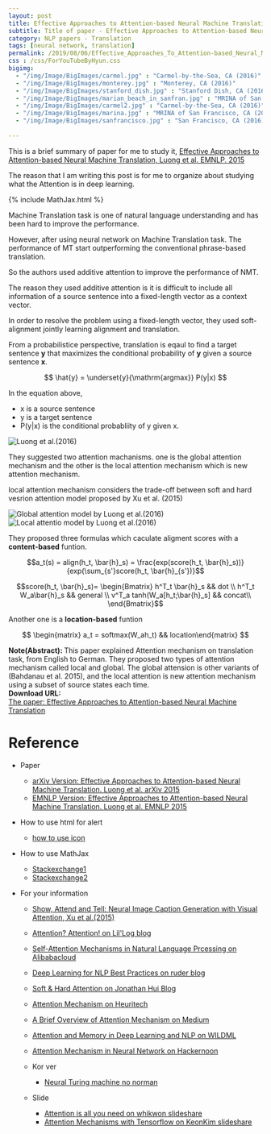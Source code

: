 ```yaml
---
layout: post
title: Effective Approaches to Attention-based Neural Machine Translation
subtitle: Title of paper - Effective Approaches to Attention-based Neural Machine Translation
category: NLP papers - Translation
tags: [neural network, translation]
permalink: /2019/08/06/Effective_Approaches_To_Attention-based_Neural_Machine_Translation/
css : /css/ForYouTubeByHyun.css
bigimg: 
  - "/img/Image/BigImages/carmel.jpg" : "Carmel-by-the-Sea, CA (2016)"
  - "/img/Image/BigImages/monterey.jpg" : "Monterey, CA (2016)"
  - "/img/Image/BigImages/stanford_dish.jpg" : "Stanford Dish, CA (2016)"
  - "/img/Image/BigImages/marian_beach_in_sanfran.jpg" : "MRINA of San Francisco, CA (2016)"
  - "/img/Image/BigImages/carmel2.jpg" : "Carmel-by-the-Sea, CA (2016)"
  - "/img/Image/BigImages/marina.jpg" : "MRINA of San Francisco, CA (2016)"
  - "/img/Image/BigImages/sanfrancisco.jpg" : "San Francisco, CA (2016)"
  
---
```


This is a brief summary of paper for me to study it, [Effective Approaches to Attention-based Neural Machine Translation, Luong et al. EMNLP. 2015](https://arxiv.org/abs/1508.04025) 

The reason that I am writing this post is for me to organize about studying what the Attention is in deep learning.

{% include MathJax.html %}

Machine Translation task is one of natural language understanding and has been hard to improve the performance. 

However, after using neural network on Machine Translation task. The performance of MT start outperforming the conventional phrase-based translation.

So the authors used additive attention to improve the performance of NMT. 

The reason they used additive attention is it is difficult to include all information of a source sentence into a fixed-length vector as a context vector.

In order to resolve the problem using a fixed-length vector, they used soft-alignment jointly learning alignment and translation.

From a probabilistice perspective, translation is eqaul to find a target sentence **y** that maximizes the conditional probability of **y** given a source sentence **x**.

$$ \hat{y} = \underset{y}{\mathrm{argmax}} P(y|x) $$

In the equation above,

 - x is a source sentence
 - y is a target sentence
 - P(y\|x) is the conditional probabliity of y given x. 

![Luong et al.(2016)](/img/Image/NaturalLanguageProcessing/NLPLabs/Paper_Investigation/Translation/2019-08-06-Effective_Approaches_To_Attention-based_Neural_Machine_Translation/Neural_Machine_Translation.png)


They suggested two attention machanisms. one is the global attention mechanism and the other is the local attention mechanism which is new attention mechanism. 

local attention mechanism considers the trade-off between soft and hard vesrion attention model proposed by Xu et al. (2015)

![Global attention model by Luong et al.(2016)](/img/Image/NaturalLanguageProcessing/NLPLabs/Paper_Investigation/Translation/2019-08-06-Effective_Approaches_To_Attention-based_Neural_Machine_Translation/Global_Attention_model.png) ![Local attentio model by Luong et al.(2016)](/img/Image/NaturalLanguageProcessing/NLPLabs/Paper_Investigation/Translation/2019-08-06-Effective_Approaches_To_Attention-based_Neural_Machine_Translation/Local_attention_model.png)

They proposed three formulas which caculate aligment scores with a **content-based** funtion. 

$$a_t(s) = align(h_t, \bar{h}_s) = \frac{exp(score(h_t, \bar{h}_s))}{exp(\sum_{s'}score(h_t, \bar{h}_{s'})}$$


$$score(h_t, \bar{h}_s)= \begin{Bmatrix}
    h^T_t \bar{h}_s && dot \\
    h^T_t W_a\bar{h}_s && general \\
    v^T_a tanh(W_a[h_t;\bar{h}_s] && concat\\
    \end{Bmatrix}$$

Another one is a **location-based** funtion

$$ \begin{matrix} a_t = softmax(W_ah_t) && location\end{matrix} $$

<div class="alert alert-info" role="alert"><i class="fa fa-info-circle"></i> <b>Note(Abstract): </b>
This paper explained Attention mechanism on translation task, from English to German. They proposed two types of attention mechanism called local and global. The global attension is other variants of (Bahdanau et al. 2015), and the local attention is new attention mechanism using a subset of source states each time. 
</div>
    
<div class="alert alert-success" role="alert"><i class="fa fa-paperclip fa-lg"></i> <b>Download URL: </b><br>
  <a href="https://arxiv.org/abs/1508.04025">The paper: Effective Approaches to Attention-based Neural Machine Translation</a>
</div>

# Reference 

- Paper 
  - [arXiv Version: Effective Approaches to Attention-based Neural Machine Translation. Luong et al. arXiv 2015](https://arxiv.org/abs/1508.04025)
  - [EMNLP Version: Effective Approaches to Attention-based Neural Machine Translation. Luong et al. EMNLP 2015](https://aclweb.org/anthology/D15-1166)
  
 
- How to use html for alert
  - [how to use icon](http://idratherbewriting.com/documentation-theme-jekyll/mydoc_icons.html)
  
- How to use MathJax
  - [Stackexchange1](https://math.meta.stackexchange.com/questions/5020/mathjax-basic-tutorial-and-quick-reference)
  - [Stackexchange2](https://tex.stackexchange.com/questions/5223/command-for-argmin-or-argmax)
  
- For your information
  - [Show, Attend and Tell: Neural Image Caption Generation with Visual Attention, Xu et al.(2015)](https://arxiv.org/abs/1502.03044)
  - [Attention? Attention! on Lil'Log blog](https://lilianweng.github.io/lil-log/2018/06/24/attention-attention.html)
  - [Self-Attention Mechanisms in Natural Language Prcessing on Alibabacloud](https://www.alibabacloud.com/blog/self-attention-mechanisms-in-natural-language-processing_593968)
  - [Deep Learning for NLP Best Practices on ruder blog](http://ruder.io/deep-learning-nlp-best-practices/index.html#fn2)
  - [Soft & Hard Attention on Jonathan Hui Blog](https://jhui.github.io/2017/03/15/Soft-and-hard-attention/)
  - [Attention Mechanism on Heuritech](https://blog.heuritech.com/2016/01/20/attention-mechanism/)
  - [A Brief Overview of Attention Mechanism on Medium](https://medium.com/syncedreview/a-brief-overview-of-attention-mechanism-13c578ba9129)
  - [Attention and Memory in Deep Learning and NLP on WILDML](http://www.wildml.com/2016/01/attention-and-memory-in-deep-learning-and-nlp/)
  - [Attention Mechanism in Neural Network on Hackernoon](https://hackernoon.com/attention-mechanism-in-neural-network-30aaf5e39512)
  
  
  - Kor ver
    - [Neural Turing machine no norman](https://norman3.github.io/papers/docs/neural_turing_machine.html)
  
  - Slide 
    - [Attention is all you need on whikwon slideshare](https://www.slideshare.net/WhiKwon/attention-mechanism)
    - [Attention Mechanisms with Tensorflow on KeonKim slideshare](https://www.slideshare.net/KeonKim/attention-mechanisms-with-tensorflow)




